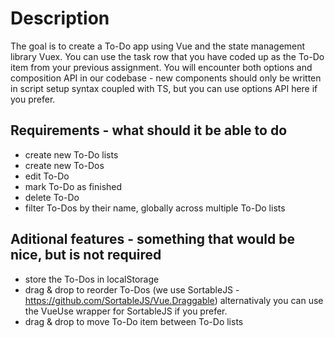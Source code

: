 # Description

The goal is to create a To-Do app using Vue and the state management library Vuex. You can use the task row that you have coded up as the To-Do item from your previous assignment. You will encounter both options and composition API in our codebase - new components should only be written in script setup syntax coupled with TS, but you can use options API here if you prefer.

## Requirements - what should it be able to do

- create new To-Do lists
- create new To-Dos
- edit To-Do
- mark To-Do as finished
- delete To-Do
- filter To-Dos by their name, globally across multiple To-Do lists

## Aditional features - something that would be nice, but is not required

- store the To-Dos in localStorage
- drag & drop to reorder To-Dos (we use SortableJS - https://github.com/SortableJS/Vue.Draggable)
  alternativaly you can use the VueUse wrapper for SortableJS if you prefer.
- drag & drop to move To-Do item between To-Do lists
